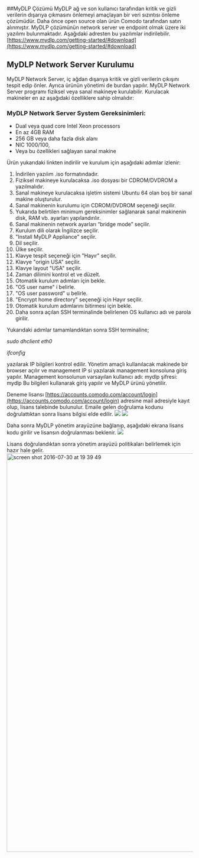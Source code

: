 ##MyDLP Çözümü
MyDLP ağ ve son kullanıcı tarafından kritik ve gizli verilerin dışarıya çıkmasını önlemeyi amaçlayan bir veri sızıntısı önleme çözümüdür. Daha önce open source olan ürün Comodo tarafından satın alınmıştır.
MyDLP çözümünün network server ve endpoint olmak üzere iki yazılımı bulunmaktadır. Aşağıdaki adresten bu yazılımlar indirilebilir.
[https://www.mydlp.com/getting-started/#download](https://www.mydlp.com/getting-started/#download)
## MyDLP Network Server Kurulumu
MyDLP Network Server, iç ağdan dışarıya kritik ve gizli verilerin çıkışını tespit edip önler. Ayrıca ürünün yönetimi de burdan yapılır. 
MyDLP Network Server programı fiziksel veya sanal makineye kurulabilir. Kurulacak makineler en az aşağıdaki özelliklere sahip olmalıdır:
### MyDLP Network Server System Gereksinimleri:
* Dual veya quad core Intel Xeon processors 
* En az 4GB RAM
* 256 GB veya daha fazla disk alanı
* NIC 1000/100,
* Veya bu özellikleri sağlayan sanal makine 

Ürün yukarıdaki linkten indirilir ve kurulum için aşağıdaki adımlar izlenir: 

1.	İndirilen yazılım .iso formatındadır. 
2.	Fiziksel makineye kurulacaksa .iso dosyası bir CDROM/DVDROM a yazılmalıdır.
3.	Sanal makineye kurulacaksa işletim sistemi Ubuntu 64 olan boş bir sanal makine oluşturulur. 
4.	Sanal makinenin kurulumu için CDROM/DVDROM seçeneği seçilir. 
5.	Yukarıda belirtilen minimum gereksinimler sağlanarak sanal makinenin disk, RAM vb. ayarları yapılandırılır.
6.	Sanal makinenin network ayarları “bridge mode” seçilir.
7.	Kurulum dili olarak İngilizce seçilir. 
8.	"Install MyDLP Appliance" seçilir. 
9.	Dil seçilir.
10.	Ülke seçilir.
11.	Klavye tespit seçeneği için "Hayır" seçilir. 
12.	Klavye "origin USA" seçilir.
13.	Klavye layout "USA" seçilir.
14.	Zaman dilimini kontrol et ve düzelt. 
15.	Otomatik kurulum adımları için bekle. 
16.	"OS user name" i belirle. 
17.	"OS user password" u belirle.
18.	"Encrypt home directory" seçeneği için Hayır seçilir.
19.	Otomatik kurulum adımlarını bitirmesi için bekle. 
20.	Daha sonra açılan SSH terminalinde belirlenen OS kullanıcı adı ve parola girilir.

Yukarıdaki adımlar tamamlandıktan sonra SSH terminaline;

_sudo dhclient eth0_

_ifconfig_

yazılarak IP bilgileri kontrol edilir. 
Yönetim amaçlı kullanılacak makinede bir browser açılır ve management IP si yazılarak management konsoluna giriş yapılır. 
Management konsolunun varsayılan kullanıcı adı: mydlp şifresi: mydlp Bu bilgileri kullanarak giriş yapılır ve MyDLP ürünü yönetilir. 

Deneme lisansı [https://accounts.comodo.com/account/login](https://accounts.comodo.com/account/login) adresine mail adresiyle kayıt olup, lisans talebinde bulunulur. Emaile gelen doğrulama kodunu doğrulattıktan sonra lisans bilgisi elde edilir. 
![](https://cloud.githubusercontent.com/assets/20702065/17457902/4a582366-5c0d-11e6-9a03-c1d484107774.png)
![](https://cloud.githubusercontent.com/assets/20702065/17457913/5e91fa3c-5c0d-11e6-900b-9b68f72c204e.png)

Daha sonra MyDLP yönetim arayüzüne bağlanıp, aşağıdaki ekrana lisans kodu girilir ve lisansın doğrulanması beklenir.
![](https://cloud.githubusercontent.com/assets/20702065/17457919/6b0dd998-5c0d-11e6-88b6-039349ebb5a6.png)

Lisans doğrulandıktan sonra yönetim arayüzü politikaları belirlemek için hazır hale gelir. 
<img width="1079" alt="screen shot 2016-07-30 at 19 39 49" src="https://cloud.githubusercontent.com/assets/20702065/17458000/9605bb60-5c0e-11e6-8a9b-1eb947c69435.png">
